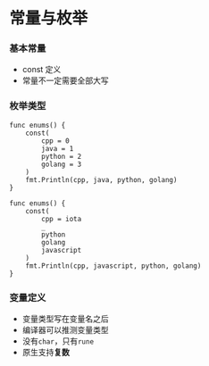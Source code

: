 # 常量与枚举



### 基本常量

- const 定义
- 常量不一定需要全部大写

### 枚举类型

```
func enums() {
	const(
		cpp = 0
		java = 1
		python = 2
		golang = 3
	)
	fmt.Println(cpp, java, python, golang)
}

func enums() {
	const(
		cpp = iota
		_
		python
		golang
		javascript
	)
	fmt.Println(cpp, javascript, python, golang)
}
```



### 变量定义



- 变量类型写在变量名之后
- 编译器可以推测变量类型
- 没有`char`，只有`rune`
- 原生支持**复数**